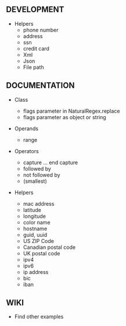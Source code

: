 ## DEVELOPMENT

- Helpers
	- phone number
	- address
	- ssn
	- credit card
	- Xml
	- Json
	- File path

## DOCUMENTATION

- Class
	- flags parameter in NaturalRegex.replace
	- flags parameter as object or string

- Operands
	- range

- Operators
	- capture ... end capture
	- followed by
	- not followed by
	- (smallest)

- Helpers
	- mac address
	- latitude
	- longitude
	- color name
	- hostname
	- guid, uuid
	- US ZIP Code
	- Canadian postal code
	- UK postal code
	- ipv4
	- ipv6
	- ip address
	- bic
	- iban

## WIKI

- Find other examples